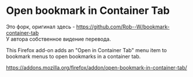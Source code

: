 # Open bookmark in Container Tab

Это форк, оригинал здесь - https://github.com/Rob--W/bookmark-container-tab  
У автора собственное видение перевода.

This Firefox add-on adds an "Open in Container Tab" menu item to bookmark menus to open bookmarks in a container tab.

https://addons.mozilla.org/firefox/addon/open-bookmark-in-container-tab/
